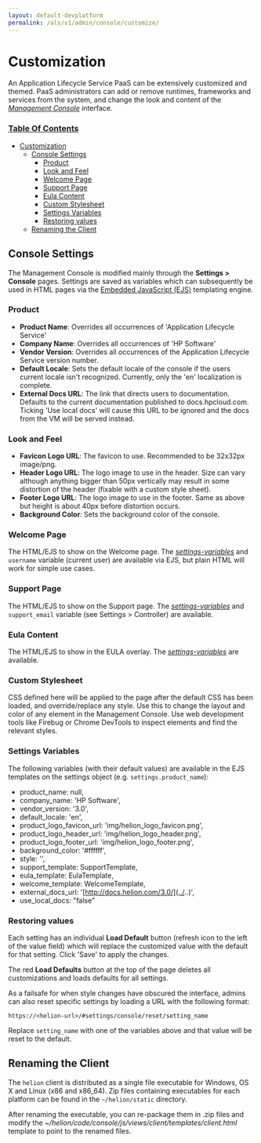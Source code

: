 ```yaml
---
layout: default-devplatform
permalink: /als/v1/admin/console/customize/
---
```

<!--PUBLISHED-->

Customization[](#customization "Permalink to this headline")
=============================================================

An Application Lifecycle Service PaaS can be extensively customized and themed. PaaS
administrators can add or remove runtimes, frameworks and services from
the system, and change the look and content of the [*Management
Console*](/als/v1/user/console/#management-console) interface.

### [Table Of Contents](/als/v1/index-2/)

-   [Customization](#)
    -   [Console Settings](#console-settings)
        -   [Product](#product)
        -   [Look and Feel](#look-and-feel)
        -   [Welcome Page](#welcome-page)
        -   [Support Page](#support-page)
        -   [Eula Content](#eula-content)
        -   [Custom Stylesheet](#custom-stylesheet)
        -   [Settings Variables](#settings-variables)
        -   [Restoring values](#restoring-values)
    -   [Renaming the Client](#renaming-the-client)

Console Settings[](#console-settings "Permalink to this headline")
-------------------------------------------------------------------

The Management Console is modified mainly through the **Settings \>
Console** pages. Settings are saved as variables which can subsequently
be used in HTML pages via the [Embedded JavaScript
(EJS)](http://embeddedjs.com/) templating engine.

### Product[](#product "Permalink to this headline")

-   **Product Name**: Overrides all occurrences of 'Application Lifecycle Service'
-   **Company Name**: Overrides all occurrences of 'HP
    Software'
-   **Vendor Version**: Overrides all occurrences of the Application Lifecycle Service
    version number.
-   **Default Locale**: Sets the default locale of the console if the
    users current locale isn't recognized. Currently, only the 'en'
    localization is complete.
-   **External Docs URL**: The link that directs users to documentation.
    Defaults to the current documentation published to
    docs.hpcloud.com. Ticking 'Use local docs' will cause this URL to
    be ignored and the docs from the VM will be served instead.

### Look and Feel[](#look-and-feel "Permalink to this headline")

-   **Favicon Logo URL**: The favicon to use. Recommended to be 32x32px
    image/png.
-   **Header Logo URL**: The logo image to use in the header. Size can
    vary although anything bigger than 50px vertically may result in
    some distortion of the header (fixable with a custom style sheet).
-   **Footer Logo URL**: The logo image to use in the footer. Same as
    above but height is about 40px before distortion occurs.
-   **Background Color**: Sets the background color of the console.

### Welcome Page[](#welcome-page "Permalink to this headline")

The HTML/EJS to show on the Welcome page. The [*settings-variables*](#customize-settings-vars) and `username`
variable (current user) are available via EJS, but plain HTML will work
for simple use cases.

### Support Page[](#support-page "Permalink to this headline")

The HTML/EJS to show on the Support page. The [*settings-variables*](#customize-settings-vars) and `support_email` variable (see Settings \> Controller) are available.

### Eula Content[](#eula-content "Permalink to this headline")

The HTML/EJS to show in the EULA overlay. The [*settings-variables*](#customize-settings-vars) are available.

### Custom Stylesheet[](#custom-stylesheet "Permalink to this headline")

CSS defined here will be applied to the page after the default CSS has
been loaded, and override/replace any style. Use this to change the
layout and color of any element in the Management Console. Use web
development tools like Firebug or Chrome DevTools to inspect elements
and find the relevant styles.

### Settings Variables[](#settings-variables "Permalink to this headline")

The following variables (with their default values) are available in the
EJS templates on the settings object (e.g.
`settings.product_name`):

-   product\_name: null,
-   company\_name: 'HP Software',
-   vendor\_version: '3.0',
-   default\_locale: 'en',
-   product\_logo\_favicon\_url: 'img/helion\_logo\_favicon.png',
-   product\_logo\_header\_url: 'img/helion\_logo\_header.png',
-   product\_logo\_footer\_url: 'img/helion\_logo\_footer.png',
-   background\_color: '\#ffffff',
-   style: '',
-   support\_template: SupportTemplate,
-   eula\_template: EulaTemplate,
-   welcome\_template: WelcomeTemplate,
-   external\_docs\_url:
    '[http://docs.helion.com/3.0/](../..)',
-   use\_local\_docs: "false"

### Restoring values[](#restoring-values "Permalink to this headline")

Each setting has an individual **Load Default** button (refresh icon to
the left of the value field) which will replace the customized value
with the default for that setting. Click 'Save' to apply the changes.

The red **Load Defaults** button at the top of the page deletes all
customizations and loads defaults for all settings.

As a failsafe for when style changes have obscured the interface, admins
can also reset specific settings by loading a URL with the following
format:

    https://<helion-url>/#settings/console/reset/setting_name

Replace `setting_name` with one of the variables
above and that value will be reset to the default.

Renaming the Client[](#renaming-the-client "Permalink to this headline")
-------------------------------------------------------------------------

The `helion` client is distributed as a single
file executable for Windows, OS X and Linux (x86 and x86\_64). Zip files
containing executables for each platform can be found in the
`~/helion/static` directory.

After renaming the executable, you can re-package them in .zip files and
modify the
*\~/helion/code/console/js/views/client/templates/client.html*
template to point to the renamed files. 



